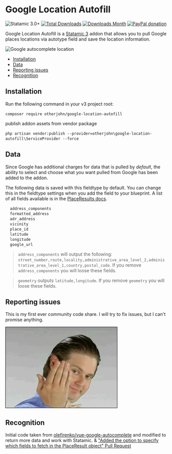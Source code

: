 # Google Location Autofill

![Statamic 3.0+](https://img.shields.io/badge/Statamic-3.0+-FF269E?style=for-the-badge&link=https://statamic.com)
[![Total Downloads](https://img.shields.io/packagist/dt/otherjohn/google-location-autofill.svg)](https://packagist.org/packages/otherjohn/google-location-autofill) [![Downloads Month](https://img.shields.io/packagist/dm/otherjohn/google-location-autofill.svg)](https://packagist.org/otherjohn/google-location-autofill) [![PayPal donation](https://img.shields.io/badge/paypal-donate-blue.svg)](https://paypal.me/otherjohn)

Google Location Autofill is a [Statamic 3](https://statamic.com/) addon that allows you to pull Google places locations 
via autotype field and save the location information.

![Google autocomplete location](https://developers.google.com/maps/documentation/javascript/images/places-autocomplete-suggest.png)

- [Installation](#installation)
- [Data](#data)
- [Reporting issues](#reporting-issues)
- [Recognition](#recognition)

## Installation

Run the following command in your v3 project root:

```
composer require otherjohn/google-location-autofill
```

publish addon assets from vendor package
```
php artisan vendor:publish --provider=otherjohn\google-location-autofill\ServiceProvider --force
```

## Data

Since Google has additional charges for data that is pulled by *default*, the ability to select and choose what you want
pulled from Google has been added to the addon. 

The following data is saved with this fieldtype by default. You can change this in the fieldtype settings when you add 
the field to your blueprint. A list of all fields available is in the [PlaceResults docs](https://developers.google.com/maps/documentation/javascript/reference/places-service#PlaceResult).

```
  address_components
  formatted_address
  adr_address
  vicinity
  place_id
  latitude
  longitude
  google_url
```
> ```address_components``` will output the following: ``` street_number,route,locality,administrative_area_level_2,administrative_area_level_1,country,postal_code```. If you remove ```address_components``` you will loose these fields.

> ```geometry``` outputs ```latitude,longitude```. If you remove ```geometry``` you will loose these fields.




## Reporting issues

 This is my first ever community code share. I will try to fix issues, but I can't promise anything.
 
 ![It's Free Software](itsfree.gif)



## Recognition
Initial code taken from [olefirenko/vue-google-autocomplete](https://github.com/olefirenko/vue-google-autocomplete) and modified to return more data and work with Statamic.
& ["Added the option to specify which fields to fetch in the PlaceResult object" Pull Request](https://github.com/olefirenko/vue-google-autocomplete/pull/103)
